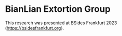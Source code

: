 # BianLian Extortion Group

This research was presented at BSides Frankfurt 2023 (https://bsidesfrankfurt.org). 
